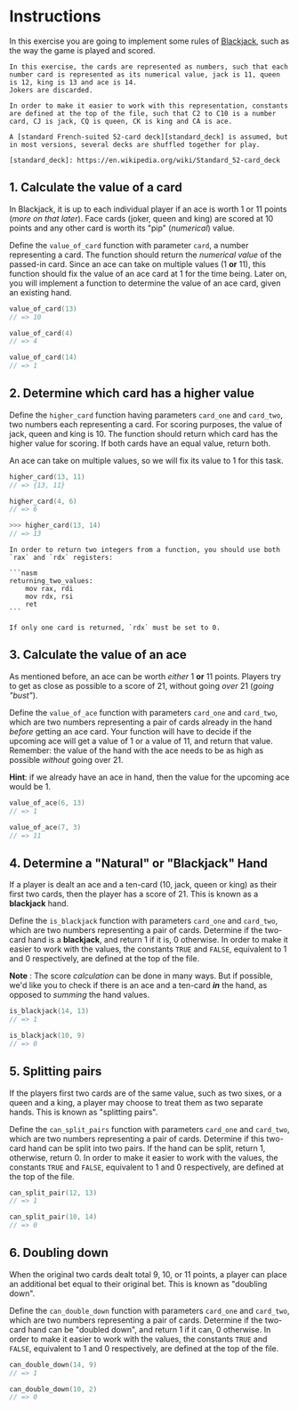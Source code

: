 # Instructions

In this exercise you are going to implement some rules of [Blackjack][blackjack],
such as the way the game is played and scored.

~~~~exercism/note
In this exercise, the cards are represented as numbers, such that each number card is represented as its numerical value, jack is 11, queen is 12, king is 13 and ace is 14.
Jokers are discarded.

In order to make it easier to work with this representation, constants are defined at the top of the file, such that C2 to C10 is a number card, CJ is jack, CQ is queen, CK is king and CA is ace.

A [standard French-suited 52-card deck][standard_deck] is assumed, but in most versions, several decks are shuffled together for play.

[standard_deck]: https://en.wikipedia.org/wiki/Standard_52-card_deck
~~~~

## 1. Calculate the value of a card

In Blackjack, it is up to each individual player if an ace is worth 1 or 11 points (_more on that later_).
Face cards (joker, queen and king) are scored at 10 points and any other card is worth its "pip" (_numerical_) value.

Define the `value_of_card` function with parameter `card`, a number representing a card.
The function should return the _numerical value_ of the passed-in card.
Since an ace can take on multiple values (1 **or** 11), this function should fix the value of an ace card at 1 for the time being.
Later on, you will implement a function to determine the value of an ace card, given an existing hand.

```c
value_of_card(13)
// => 10

value_of_card(4)
// => 4

value_of_card(14)
// => 1
```

## 2. Determine which card has a higher value

Define the `higher_card` function having parameters `card_one` and `card_two`, two numbers each representing a card.
For scoring purposes, the value of jack, queen and king is 10.
The function should return which card has the higher value for scoring.
If both cards have an equal value, return both.

An ace can take on multiple values, so we will fix its value to 1 for this task.

```c
higher_card(13, 11)
// => {13, 11}

higher_card(4, 6)
// => 6

>>> higher_card(13, 14)
// => 13
```

~~~~exercism/note
In order to return two integers from a function, you should use both `rax` and `rdx` registers:

```nasm
returning_two_values:
    mov rax, rdi
    mov rdx, rsi
    ret
```

If only one card is returned, `rdx` must be set to 0.
~~~~

## 3. Calculate the value of an ace

As mentioned before, an ace can be worth _either_ 1 **or** 11 points.
Players try to get as close as possible to a score of 21, without going _over_ 21 (_going "bust"_).

Define the `value_of_ace` function with parameters `card_one` and `card_two`, which are two numbers representing a pair of cards already in the hand _before_ getting an ace card.
Your function will have to decide if the upcoming ace will get a value of 1 or a value of 11, and return that value.
Remember: the value of the hand with the ace needs to be as high as possible _without_ going over 21.

**Hint**: if we already have an ace in hand, then the value for the upcoming ace would be 1.

```c
value_of_ace(6, 13)
// => 1

value_of_ace(7, 3)
// => 11
```

## 4. Determine a "Natural" or "Blackjack" Hand

If a player is dealt an ace and a ten-card (10, jack, queen or king) as their first two cards, then the player has a score of 21.
This is known as a **blackjack** hand.

Define the `is_blackjack` function with parameters `card_one` and `card_two`, which are two numbers representing a pair of cards.
Determine if the two-card hand is a **blackjack**, and return 1 if it is, 0 otherwise.
In order to make it easier to work with the values, the constants `TRUE` and `FALSE`, equivalent to 1 and 0 respectively, are defined at the top of the file.

**Note** : The score _calculation_ can be done in many ways.
But if possible, we'd like you to check if there is an ace and a ten-card **_in_** the hand, as opposed to _summing_ the hand values.

```c
is_blackjack(14, 13)
// => 1

is_blackjack(10, 9)
// => 0
```

## 5. Splitting pairs

If the players first two cards are of the same value, such as two sixes, or a queen and a king, a player may choose to treat them as two separate hands.
This is known as "splitting pairs".

Define the `can_split_pairs` function with parameters `card_one` and `card_two`, which are two numbers representing a pair of cards.
Determine if this two-card hand can be split into two pairs.
If the hand can be split, return 1, otherwise, return 0.
In order to make it easier to work with the values, the constants `TRUE` and `FALSE`, equivalent to 1 and 0 respectively, are defined at the top of the file.

```c
can_split_pair(12, 13)
// => 1

can_split_pair(10, 14)
// => 0
```

## 6. Doubling down

When the original two cards dealt total 9, 10, or 11 points, a player can place an additional bet equal to their original bet.
This is known as "doubling down".

Define the `can_double_down` function with parameters `card_one` and `card_two`, which are two numbers representing a pair of cards.
Determine if the two-card hand can be "doubled down", and return 1 if it can, 0 otherwise.
In order to make it easier to work with the values, the constants `TRUE` and `FALSE`, equivalent to 1 and 0 respectively, are defined at the top of the file.

```c
can_double_down(14, 9)
// => 1

can_double_down(10, 2)
// => 0
```

[blackjack]: https://bicyclecards.com/how-to-play/blackjack/

